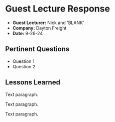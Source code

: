 # Guest Lecture Response
* **Guest Lecturer:** Nick and 'BLANK'
* **Company:** Dayton Freight
* **Date:** 9-26-24

## Pertinent Questions
* Question 1
* Question 2

## Lessons Learned
Text paragraph.

Text paragraph.

Text paragraph.
